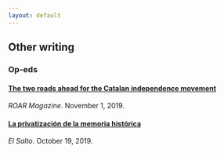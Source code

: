 ```yaml
---
layout: default
---
```


## Other writing

### Op-eds

#### [The two roads ahead for the Catalan independence movement](https://roarmag.org/essays/two-roads-catalan-independence-movement/)
*ROAR Magazine*. November 1, 2019.

#### [La privatización de la memoria histórica](https://www.elsaltodiario.com/laplaza/privatizacion-memoria-historica)
*El Salto*. October 19, 2019.
